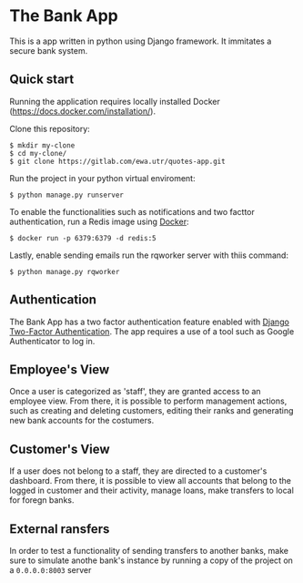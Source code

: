 # The Bank App

This is a app written in python using Django framework. It immitates a secure bank system.

## Quick start

Running the application requires locally installed Docker (https://docs.docker.com/installation/).

Clone this repository:

    $ mkdir my-clone
    $ cd my-clone/
    $ git clone https://gitlab.com/ewa.utr/quotes-app.git

Run the project in your python virtual enviroment:

    $ python manage.py runserver

To enable the functionalities such as notifications and two facttor authentication, run a Redis image using [Docker](https://docs.docker.com/installation/):

    $ docker run -p 6379:6379 -d redis:5

Lastly, enable sending emails run the rqworker server with thiis command:

    $ python manage.py rqworker

## Authentication

The Bank App has a two factor authentication feature enabled with [Django Two-Factor Authentication](https://django-two-factor-auth.readthedocs.io/en/stable/). The app requires a use of a tool such as Google Authenticator to log in.

## Employee's View

Once a user is categorized as 'staff', they are granted access to an employee view. From there, it is possible to perform management actions, such as creating and deleting customers, editing their ranks and generating new bank accounts for the costumers.

## Customer's View

If a user does not belong to a staff, they are directed to a customer's dashboard. From there, it is possible to view all accounts that belong to the logged in customer and their activity, manage loans, make transfers to local for foregn banks.

## External ransfers

In order to test a functionality of sending transfers to another banks, make sure to simulate anothe bank's instance by running a copy of the project on a `0.0.0.0:8003` server
